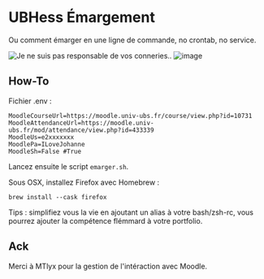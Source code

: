 # UBHess Émargement

Ou comment émarger en une ligne de commande, no crontab, no service.

<img src="https://i.imgflip.com/9fxodg.jpg" title="Je ne suis pas responsable de vos conneries.">. ![image](https://github.com/user-attachments/assets/90d5590d-8bd8-450e-bcb2-fea1bdbcd294)


## How-To

Fichier .env :

```
MoodleCourseUrl=https://moodle.univ-ubs.fr/course/view.php?id=10731
MoodleAttendanceUrl=https://moodle.univ-ubs.fr/mod/attendance/view.php?id=433339
MoodleUs=e2xxxxxxx
MoodlePa=ILoveJohanne
MoodleSh=False #True
```
Lancez ensuite le script `emarger.sh`.

Sous OSX, installez Firefox avec Homebrew :

`brew install --cask firefox`

Tips : simplifiez vous la vie en ajoutant un alias à votre bash/zsh-rc, vous pourrez ajouter la compétence flémmard à votre portfolio.

## Ack

Merci à MTlyx pour la gestion de l'intéraction avec Moodle.
